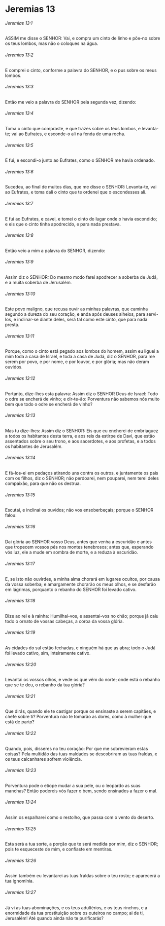 # Jeremias 13

###### Jeremias 13:1

ASSIM me disse o SENHOR: Vai, e compra um cinto de linho e põe-no sobre os teus lombos, mas não o coloques na água.

###### Jeremias 13:2

E comprei o cinto, conforme a palavra do SENHOR, e o pus sobre os meus lombos.

###### Jeremias 13:3

Então me veio a palavra do SENHOR pela segunda vez, dizendo:

###### Jeremias 13:4

Toma o cinto que compraste, e que trazes sobre os teus lombos, e levanta-te; vai ao Eufrates, e esconde-o ali na fenda de uma rocha.

###### Jeremias 13:5

E fui, e escondi-o junto ao Eufrates, como o SENHOR me havia ordenado.

###### Jeremias 13:6

Sucedeu, ao final de muitos dias, que me disse o SENHOR: Levanta-te, vai ao Eufrates, e toma dali o cinto que te ordenei que o escondesses ali.

###### Jeremias 13:7

E fui ao Eufrates, e cavei, e tomei o cinto do lugar onde o havia escondido; e eis que o cinto tinha apodrecido, e para nada prestava.

###### Jeremias 13:8

Então veio a mim a palavra do SENHOR, dizendo:

###### Jeremias 13:9

Assim diz o SENHOR: Do mesmo modo farei apodrecer a soberba de Judá, e a muita soberba de Jerusalém.

###### Jeremias 13:10

Este povo maligno, que recusa ouvir as minhas palavras, que caminha segundo a dureza do seu coração, e anda após deuses alheios, para servi-los, e inclinar-se diante deles, será tal como este cinto, que para nada presta.

###### Jeremias 13:11

Porque, como o cinto está pegado aos lombos do homem, assim eu liguei a mim toda a casa de Israel, e toda a casa de Judá, diz o SENHOR, para me serem por povo, e por nome, e por louvor, e por glória; mas não deram ouvidos.

###### Jeremias 13:12

Portanto, dize-lhes esta palavra: Assim diz o SENHOR Deus de Israel: Todo o odre se encherá de vinho; e dir-te-ão: Porventura não sabemos nós muito bem que todo o odre se encherá de vinho?

###### Jeremias 13:13

Mas tu dize-lhes: Assim diz o SENHOR: Eis que eu encherei de embriaguez a todos os habitantes desta terra, e aos reis da estirpe de Davi, que estão assentados sobre o seu trono, e aos sacerdotes, e aos profetas, e a todos os habitantes de Jerusalém.

###### Jeremias 13:14

E fá-los-ei em pedaços atirando uns contra os outros, e juntamente os pais com os filhos, diz o SENHOR; não perdoarei, nem pouparei, nem terei deles compaixão, para que não os destrua.

###### Jeremias 13:15

Escutai, e inclinai os ouvidos; não vos ensoberbeçais; porque o SENHOR falou:

###### Jeremias 13:16

Dai glória ao SENHOR vosso Deus, antes que venha a escuridão e antes que tropecem vossos pés nos montes tenebrosos; antes que, esperando vós luz, ele a mude em sombra de morte, e a reduza à escuridão.

###### Jeremias 13:17

E, se isto não ouvirdes, a minha alma chorará em lugares ocultos, por causa da vossa soberba; e amargamente chorarão os meus olhos, e se desfarão em lágrimas, porquanto o rebanho do SENHOR foi levado cativo.

###### Jeremias 13:18

Dize ao rei e à rainha: Humilhai-vos, e assentai-vos no chão; porque já caiu todo o ornato de vossas cabeças, a coroa da vossa glória.

###### Jeremias 13:19

As cidades do sul estão fechadas, e ninguém há que as abra; todo o Judá foi levado cativo, sim, inteiramente cativo.

###### Jeremias 13:20

Levantai os vossos olhos, e vede os que vêm do norte; onde está o rebanho que se te deu, o rebanho da tua glória?

###### Jeremias 13:21

Que dirás, quando ele te castigar porque os ensinaste a serem capitães, e chefe sobre ti? Porventura não te tomarão as dores, como à mulher que está de parto?

###### Jeremias 13:22

Quando, pois, disseres no teu coração: Por que me sobrevieram estas coisas? Pela multidão das tuas maldades se descobriram as tuas fraldas, e os teus calcanhares sofrem violência.

###### Jeremias 13:23

Porventura pode o etíope mudar a sua pele, ou o leopardo as suas manchas? Então podereis vós fazer o bem, sendo ensinados a fazer o mal.

###### Jeremias 13:24

Assim os espalharei como o restolho, que passa com o vento do deserto.

###### Jeremias 13:25

Esta será a tua sorte, a porção que te será medida por mim, diz o SENHOR; pois te esqueceste de mim, e confiaste em mentiras.

###### Jeremias 13:26

Assim também eu levantarei as tuas fraldas sobre o teu rosto; e aparecerá a tua ignomínia.

###### Jeremias 13:27

Já vi as tuas abominações, e os teus adultérios, e os teus rinchos, e a enormidade da tua prostituição sobre os outeiros no campo; ai de ti, Jerusalém! Até quando ainda não te purificarás?

